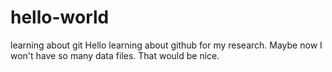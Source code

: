 # hello-world
learning about git
Hello learning about github for my research.
Maybe now I won't have so many data files.
That would be nice. 
